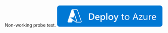 Non-working probe test.
[![Deploy To Azure](https://raw.githubusercontent.com/Azure/azure-quickstart-templates/master/1-CONTRIBUTION-GUIDE/images/deploytoazure.svg?sanitize=true)](https://portal.azure.com/#create/Microsoft.Template/uri/https%3A%2F%2Fraw.githubusercontent.com%2Fgabesmsft%2FContainerAppProbeTest%2Fmaster%2FDapr%2Fdeploy%2Fazuredeploy.json) 
